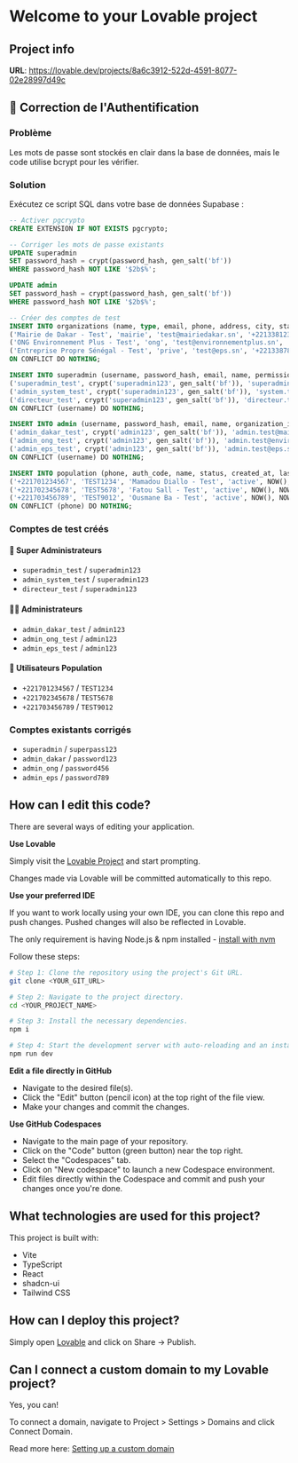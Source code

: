 # Welcome to your Lovable project

## Project info

**URL**: https://lovable.dev/projects/8a6c3912-522d-4591-8077-02e28997d49c

## 🔧 Correction de l'Authentification

### Problème
Les mots de passe sont stockés en clair dans la base de données, mais le code utilise bcrypt pour les vérifier.

### Solution
Exécutez ce script SQL dans votre base de données Supabase :

```sql
-- Activer pgcrypto
CREATE EXTENSION IF NOT EXISTS pgcrypto;

-- Corriger les mots de passe existants
UPDATE superadmin 
SET password_hash = crypt(password_hash, gen_salt('bf')) 
WHERE password_hash NOT LIKE '$2b$%';

UPDATE admin 
SET password_hash = crypt(password_hash, gen_salt('bf')) 
WHERE password_hash NOT LIKE '$2b$%';

-- Créer des comptes de test
INSERT INTO organizations (name, type, email, phone, address, city, status, created_at, approved_at) VALUES
('Mairie de Dakar - Test', 'mairie', 'test@mairiedakar.sn', '+221338123456', 'Place de l''Indépendance, Dakar', 'Dakar', 'approved', NOW(), NOW()),
('ONG Environnement Plus - Test', 'ong', 'test@environnementplus.sn', '+221338654321', 'Route de Ouakam, Dakar', 'Dakar', 'approved', NOW(), NOW()),
('Entreprise Propre Sénégal - Test', 'prive', 'test@eps.sn', '+221338789012', 'Zone Industrielle, Thiès', 'Thiès', 'approved', NOW(), NOW())
ON CONFLICT DO NOTHING;

INSERT INTO superadmin (username, password_hash, email, name, permissions, status, created_at, last_login) VALUES
('superadmin_test', crypt('superadmin123', gen_salt('bf')), 'superadmin.test@senalert.sn', 'Amadou Cissé - Test', ARRAY['manage_all', 'manage_admins', 'view_all_statistics'], 'active', NOW(), NOW()),
('admin_system_test', crypt('superadmin123', gen_salt('bf')), 'system.test@senalert.sn', 'Fatou Ndiaye - Test', ARRAY['manage_all', 'system_config'], 'active', NOW(), NOW()),
('directeur_test', crypt('superadmin123', gen_salt('bf')), 'directeur.test@senalert.sn', 'Moussa Diallo - Test', ARRAY['manage_all', 'view_all_statistics'], 'active', NOW(), NOW())
ON CONFLICT (username) DO NOTHING;

INSERT INTO admin (username, password_hash, email, name, organization_id, permissions, status, created_at, last_login) VALUES
('admin_dakar_test', crypt('admin123', gen_salt('bf')), 'admin.test@mairiedakar.sn', 'Moussa Ndiaye - Test', (SELECT id FROM organizations WHERE name = 'Mairie de Dakar - Test'), ARRAY['manage_reports', 'view_statistics'], 'active', NOW(), NOW()),
('admin_ong_test', crypt('admin123', gen_salt('bf')), 'admin.test@environnementplus.sn', 'Mariama Sow - Test', (SELECT id FROM organizations WHERE name = 'ONG Environnement Plus - Test'), ARRAY['manage_reports'], 'active', NOW(), NOW()),
('admin_eps_test', crypt('admin123', gen_salt('bf')), 'admin.test@eps.sn', 'Ibrahima Fall - Test', (SELECT id FROM organizations WHERE name = 'Entreprise Propre Sénégal - Test'), ARRAY['manage_reports', 'view_statistics'], 'active', NOW(), NOW())
ON CONFLICT (username) DO NOTHING;

INSERT INTO population (phone, auth_code, name, status, created_at, last_activity) VALUES
('+221701234567', 'TEST1234', 'Mamadou Diallo - Test', 'active', NOW(), NOW()),
('+221702345678', 'TEST5678', 'Fatou Sall - Test', 'active', NOW(), NOW()),
('+221703456789', 'TEST9012', 'Ousmane Ba - Test', 'active', NOW(), NOW())
ON CONFLICT (phone) DO NOTHING;
```

### Comptes de test créés

#### 👑 Super Administrateurs
- `superadmin_test` / `superadmin123`
- `admin_system_test` / `superadmin123`
- `directeur_test` / `superadmin123`

#### 👨‍💼 Administrateurs
- `admin_dakar_test` / `admin123`
- `admin_ong_test` / `admin123`
- `admin_eps_test` / `admin123`

#### 👥 Utilisateurs Population
- `+221701234567` / `TEST1234`
- `+221702345678` / `TEST5678`
- `+221703456789` / `TEST9012`

### Comptes existants corrigés
- `superadmin` / `superpass123`
- `admin_dakar` / `password123`
- `admin_ong` / `password456`
- `admin_eps` / `password789`

## How can I edit this code?

There are several ways of editing your application.

**Use Lovable**

Simply visit the [Lovable Project](https://lovable.dev/projects/8a6c3912-522d-4591-8077-02e28997d49c) and start prompting.

Changes made via Lovable will be committed automatically to this repo.

**Use your preferred IDE**

If you want to work locally using your own IDE, you can clone this repo and push changes. Pushed changes will also be reflected in Lovable.

The only requirement is having Node.js & npm installed - [install with nvm](https://github.com/nvm-sh/nvm#installing-and-updating)

Follow these steps:

```sh
# Step 1: Clone the repository using the project's Git URL.
git clone <YOUR_GIT_URL>

# Step 2: Navigate to the project directory.
cd <YOUR_PROJECT_NAME>

# Step 3: Install the necessary dependencies.
npm i

# Step 4: Start the development server with auto-reloading and an instant preview.
npm run dev
```

**Edit a file directly in GitHub**

- Navigate to the desired file(s).
- Click the "Edit" button (pencil icon) at the top right of the file view.
- Make your changes and commit the changes.

**Use GitHub Codespaces**

- Navigate to the main page of your repository.
- Click on the "Code" button (green button) near the top right.
- Select the "Codespaces" tab.
- Click on "New codespace" to launch a new Codespace environment.
- Edit files directly within the Codespace and commit and push your changes once you're done.

## What technologies are used for this project?

This project is built with:

- Vite
- TypeScript
- React
- shadcn-ui
- Tailwind CSS

## How can I deploy this project?

Simply open [Lovable](https://lovable.dev/projects/8a6c3912-522d-4591-8077-02e28997d49c) and click on Share -> Publish.

## Can I connect a custom domain to my Lovable project?

Yes, you can!

To connect a domain, navigate to Project > Settings > Domains and click Connect Domain.

Read more here: [Setting up a custom domain](https://docs.lovable.dev/tips-tricks/custom-domain#step-by-step-guide) 